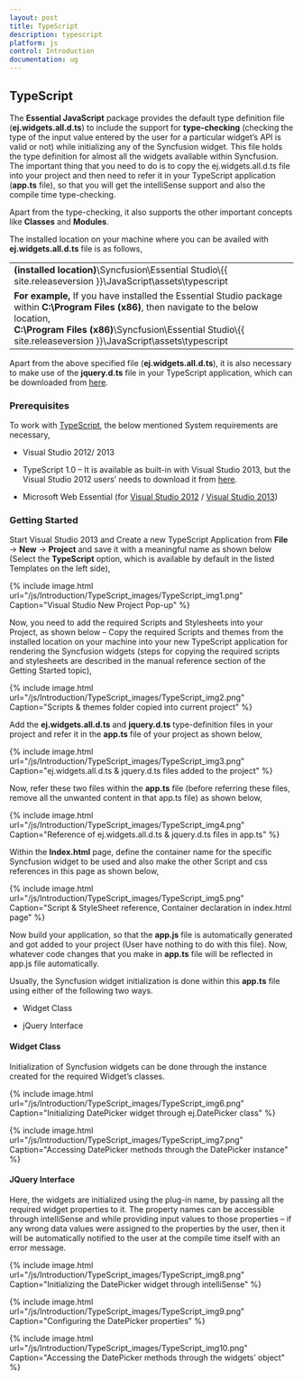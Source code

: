 ```yaml
---
layout: post
title: TypeScript
description: typescript
platform: js
control: Introduction
documentation: ug
---
```


## TypeScript

The **Essential JavaScript** package provides the default type definition file (**ej.widgets.all.d.ts**) to include the support for **type-checking** (checking the type of the input value entered by the user for a particular widget’s API is valid or not) while initializing any of the Syncfusion widget. This file holds the type definition for almost all the widgets available within Syncfusion. The important thing that you need to do is to copy the ej.widgets.all.d.ts file into your project and then need to refer it in your TypeScript application (**app.ts** file), so that you will get the intelliSense support and also the compile time type-checking.

Apart from the type-checking, it also supports the other important concepts like **Classes** and **Modules**.

The installed location on your machine where you can be availed with **ej.widgets.all.d.ts** file is as follows,

<table>
<tr>
<td>
<b>(installed location)</b>\Syncfusion\Essential Studio\{{ site.releaseversion }}\JavaScript\assets\typescript
</td>
</tr>
<tr>
<td>
<b>For example,</b> If you have installed the Essential Studio package within <b>C:\Program Files (x86)</b>, then navigate to the below location,
<br/>
<b>C:\Program Files (x86)</b>\Syncfusion\Essential Studio\{{ site.releaseversion }}\JavaScript\assets\typescript
</td>
</tr>
</table>

Apart from the above specified file (**ej.widgets.all.d.ts**), it is also necessary to make use of the **jquery.d.ts** file in your TypeScript application, which can be downloaded from [here](https://github.com/borisyankov/DefinitelyTyped).

### Prerequisites

To work with [TypeScript](http://www.typescriptlang.org/Handbook), the below mentioned System requirements are necessary,

* Visual Studio 2012/ 2013

* TypeScript 1.0 – It is available as built-in with Visual Studio 2013, but the Visual Studio 2012 users’ needs to download it from [here](https://visualstudiogallery.msdn.microsoft.com/fa041d2d-5d77-494b-b0ba-8b4550792b4d).

* Microsoft Web Essential (for [Visual Studio 2012](http://visualstudiogallery.msdn.microsoft.com/07d54d12-7133-4e15-becb-6f451ea3bea6) / [Visual Studio 2013](http://visualstudiogallery.msdn.microsoft.com/56633663-6799-41d7-9df7-0f2a504ca361))

### Getting Started

Start Visual Studio 2013 and Create a new TypeScript Application from **File** -> **New** -> **Project** and save it with a meaningful name as shown below (Select the **TypeScript** option, which is available by default in the listed Templates on the left side),

{% include image.html url="/js/Introduction/TypeScript_images/TypeScript_img1.png" Caption="Visual Studio New Project Pop-up" %}


Now, you need to add the required Scripts and Stylesheets into your Project, as shown below – Copy the required Scripts and themes from the installed location on your machine into your new TypeScript application for rendering the Syncfusion widgets (steps for copying the required scripts and stylesheets are described in the manual reference section of the Getting Started topic),

{% include image.html url="/js/Introduction/TypeScript_images/TypeScript_img2.png" Caption="Scripts & themes folder copied into current project" %}


Add the **ej.widgets.all.d.ts** and **jquery.d.ts** type-definition files in your project and refer it in the **app.ts** file of your project as shown below,

{% include image.html url="/js/Introduction/TypeScript_images/TypeScript_img3.png" Caption="ej.widgets.all.d.ts & jquery.d.ts files added to the project" %}


Now, refer these two files within the **app.ts** file (before referring these files, remove all the unwanted content in that app.ts file) as shown below,

{% include image.html url="/js/Introduction/TypeScript_images/TypeScript_img4.png" Caption="Reference of ej.widgets.all.d.ts & jquery.d.ts files in app.ts" %}


Within the **Index.html** page, define the container name for the specific Syncfusion widget to be used and also make the other Script and css references in this page as shown below,

{% include image.html url="/js/Introduction/TypeScript_images/TypeScript_img5.png" Caption="Script & StyleSheet reference, Container declaration in index.html page" %}


Now build your application, so that the **app.js** file is automatically generated and got added to your project (User have nothing to do with this file). Now, whatever code changes that you make in **app.ts** file will be reflected in app.js file automatically. 

Usually, the Syncfusion widget initialization is done within this **app.ts** file using either of the following two ways.

* Widget Class

* jQuery Interface

#### Widget Class

Initialization of Syncfusion widgets can be done through the instance created for the required Widget’s classes. 

{% include image.html url="/js/Introduction/TypeScript_images/TypeScript_img6.png" Caption="Initializing DatePicker widget through ej.DatePicker class" %}


{% include image.html url="/js/Introduction/TypeScript_images/TypeScript_img7.png" Caption="Accessing DatePicker methods through the DatePicker instance" %}


#### JQuery Interface 

Here, the widgets are initialized using the plug-in name, by passing all the required widget properties to it. The property names can be accessible through intelliSense and while providing input values to those properties – if any wrong data values were assigned to the properties by the user, then it will be automatically notified to the user at the compile time itself with an error message.

{% include image.html url="/js/Introduction/TypeScript_images/TypeScript_img8.png" Caption="Initializing the DatePicker widget through intelliSense" %}


{% include image.html url="/js/Introduction/TypeScript_images/TypeScript_img9.png" Caption="Configuring the DatePicker properties" %}


{% include image.html url="/js/Introduction/TypeScript_images/TypeScript_img10.png" Caption="Accessing the DatePicker methods through the widgets’ object" %}




